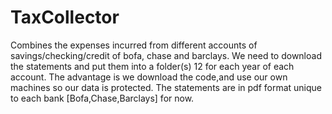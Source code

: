 # TaxCollector
Combines the expenses incurred  from different accounts of savings/checking/credit of bofa, chase and barclays.
We need to download the statements and put them into a folder(s) 12 for each year of each account.
The advantage is we download the code,and use our own machines so our data is protected.
The statements are in pdf format unique to each bank [Bofa,Chase,Barclays] for now.
